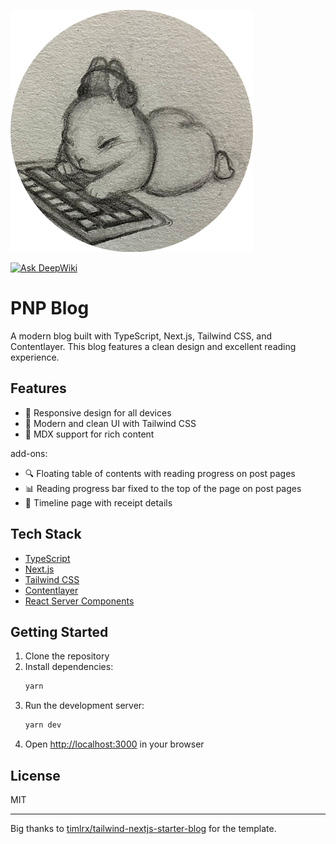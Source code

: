 ![tailwind-nextjs-banner](/public/static/images/twitter-card.png)

[![Ask DeepWiki](https://deepwiki.com/badge.svg)](https://deepwiki.com/arealclimber/pnp-blog)

# PNP Blog

A modern blog built with TypeScript, Next.js, Tailwind CSS, and Contentlayer. This blog features a clean design and excellent reading experience.

## Features

- 📱 Responsive design for all devices
- 🎨 Modern and clean UI with Tailwind CSS
- 📝 MDX support for rich content

add-ons:

- 🔍 Floating table of contents with reading progress on post pages
- 📊 Reading progress bar fixed to the top of the page on post pages
- 📅 Timeline page with receipt details

## Tech Stack

- [TypeScript](https://www.typescriptlang.org/docs/)
- [Next.js](https://nextjs.org/)
- [Tailwind CSS](https://tailwindcss.com/)
- [Contentlayer](https://www.contentlayer.dev/)
- [React Server Components](https://nextjs.org/docs/getting-started/react-essentials#server-components)

## Getting Started

1. Clone the repository
2. Install dependencies:
   ```bash
   yarn
   ```
3. Run the development server:
   ```bash
   yarn dev
   ```
4. Open [http://localhost:3000](http://localhost:3000) in your browser

## License

MIT

---

Big thanks to [timlrx/tailwind-nextjs-starter-blog](https://github.com/timlrx/tailwind-nextjs-starter-blog) for the template.
